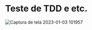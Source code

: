# Teste de TDD e etc.



![Captura de tela 2023-01-03 101957](https://user-images.githubusercontent.com/43301551/210365692-3e292820-d358-48b9-a870-1528c604c1af.png)
